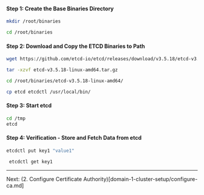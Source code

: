 
#### Step 1: Create the Base Binaries Directory

```sh
mkdir /root/binaries

cd /root/binaries
```
#### Step 2: Download and Copy the ETCD Binaries to Path
```sh
wget https://github.com/etcd-io/etcd/releases/download/v3.5.18/etcd-v3.5.18-linux-amd64.tar.gz

tar -xzvf etcd-v3.5.18-linux-amd64.tar.gz

cd /root/binaries/etcd-v3.5.18-linux-amd64/

cp etcd etcdctl /usr/local/bin/
```
#### Step 3: Start etcd
```sh
cd /tmp
etcd
```

#### Step 4: Verification - Store and Fetch Data from etcd
```sh
etcdctl put key1 "value1"
```
```sh
 etcdctl get key1
 ```
---

Next: (2. Configure Certificate Authority)[domain-1-cluster-setup/configure-ca.md]
